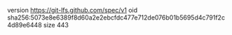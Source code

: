version https://git-lfs.github.com/spec/v1
oid sha256:5073e8e6389f8d60a2e2ebcfdc477e712de076b01b5695d4c791f2c4d89e6448
size 443

